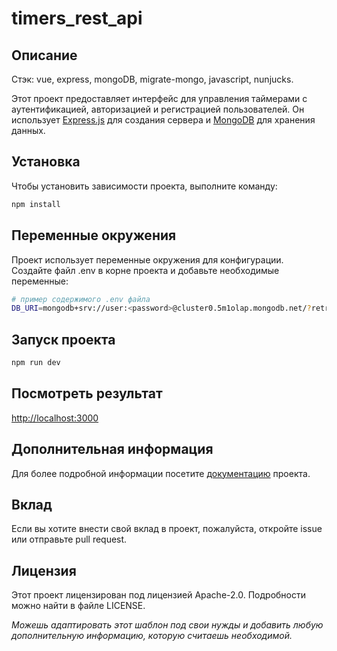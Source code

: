 # timers_rest_api

## Описание

Стэк: vue, express, mongoDB, migrate-mongo, javascript, nunjucks.

Этот проект предоставляет интерфейс для управления таймерами с аутентификацией, авторизацией и регистрацией пользователей. Он использует [Express.js](https://expressjs.com) для создания сервера и [MongoDB](https://www.mongodb.com) для хранения данных.

## Установка

Чтобы установить зависимости проекта, выполните команду:

```bash
npm install
```

## Переменные окружения

Проект использует переменные окружения для конфигурации. Создайте файл .env в корне проекта и добавьте необходимые переменные:

```bash
# пример содержимого .env файла
DB_URI=mongodb+srv://user:<password>@cluster0.5m1olap.mongodb.net/?retryWrites=true&w=majority&appName=Cluster0
```

## Запуск проекта

```bash
npm run dev
```

## Посмотреть результат

<http://localhost:3000>

## Дополнительная информация
Для более подробной информации посетите [документацию](https://github.com/Evangeliont/express_rest_mongodb#readme) проекта.

## Вклад
Если вы хотите внести свой вклад в проект, пожалуйста, откройте issue или отправьте pull request.

## Лицензия
Этот проект лицензирован под лицензией Apache-2.0. Подробности можно найти в файле LICENSE.

*Можешь адаптировать этот шаблон под свои нужды и добавить любую дополнительную информацию, которую считаешь необходимой.*

